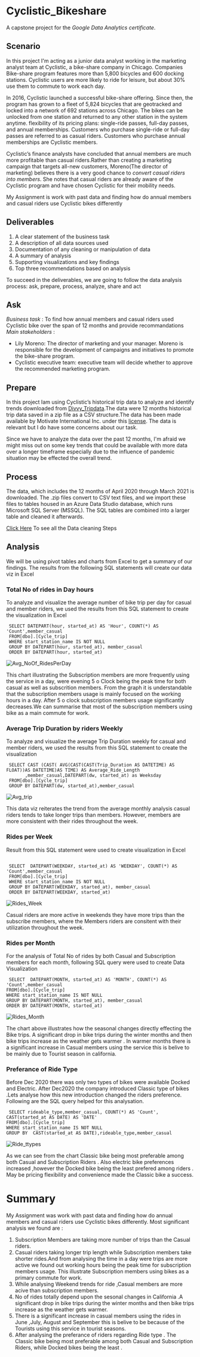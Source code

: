 # Cyclistic_Bikeshare
A capstone project for the *Google Data Analytics certificate*.
## Scenario
In this project I'm acting as a junior data analyst working in the marketing analyst team at Cyclistic, a bike-share company in Chicago. 
Companies Bike-share program features more than 5,800 bicycles and 600 docking stations. Cyclistic users are more likely to ride for leisure,
but about 30% use them to commute to work each day.

In 2016, Cyclistic launched a successful bike-share offering. Since then, the program has grown to a fleet of 5,824 bicycles that
are geotracked and locked into a network of 692 stations across Chicago. The bikes can be unlocked from one station and
returned to any other station in the system anytime. flexibility of its pricing plans: single-ride passes, full-day passes,
and annual memberships. Customers who purchase single-ride or full-day passes are referred to as casual riders. Customers
who purchase annual memberships are Cyclistic members.

Cyclistic’s finance analysts have concluded that annual members are much more profitable than casual riders.Rather than creating a marketing campaign that targets all-new customers, Moreno(The director of marketing) believes there is a very good chance to *convert casual riders into members*. She notes that casual riders are already aware of the Cyclistic program and have chosen Cyclistic for their mobility needs. 

My Assignment is work with past data and finding how do annual members and casual riders use Cyclistic bikes differently

## Deliverables
1. A clear statement of the business task
2. A description of all data sources used
3. Documentation of any cleaning or manipulation of data
4. A summary of analysis
5. Supporting visualizations and key findings
6. Top three recommendations based on analysis

To succeed in the deliverables, we are going to follow the data analysis process: ask, prepare, process, analyze, share and act

## Ask
*Business task* : To find how annual members and casual riders used Cyclistic bike over the span of 12 months and provide recommandations
*Main stakeholders* :
* Lily Moreno: The director of marketing and your manager. Moreno is responsible for the development of campaigns  and initiatives to promote the bike-share program.
* Cyclistic executive team: executive team will decide whether to approve the recommended marketing program.

## Prepare
In this project Iam using Cyclistic’s historical trip data to analyze and identify trends downloaded from [Divvy_Tripdata](https://divvy-tripdata.s3.amazonaws.com/index.html).The data were 12 months historical trip data saved in a zip file as a CSV structure.The data has been made available by
Motivate International Inc. under this [license](https://ride.divvybikes.com/data-license-agreement).
The data is relevant but I do have some concerns about our task.

Since we have to analyze the data over the past 12 months, I'm afraid we might miss out on some key trends that could be available with more data over a longer timeframe especially due to the influence of pandemic situation may be effected the overall trend.

## Process
The data, which includes the 12 months of April 2020 through March 2021 is downloaded. The .zip files convert to CSV text files, and we import these files to tables housed in an Azure Data Studio database, which runs Microsoft SQL Server (MSSQL). The SQL tables are combined into a larger table and cleaned it afterwards.

[Click Here](https://github.com/Shithul/Cyclistic_Bikeshare/blob/main/SQLQuery_Portfolio.sql) To see all the Data cleaning Steps

## Analysis
We will be using pivot tables and charts from Excel to get a summary of our findings. The results from the following SQL statements will create our data viz in Excel
### Total No of rides in Day hours
To analyze and visualize the average number of bike trip  per day for casual and member riders, we used the results from this SQL statement to create the visualization in Excel

```
 SELECT DATEPART(hour, started_at) AS 'Hour', COUNT(*) AS 'Count',member_casual
 FROM[dbo].[Cycle_trip]
 WHERE start_station_name IS NOT NULL
 GROUP BY DATEPART(hour, started_at), member_casual
 ORDER BY DATEPART(hour, started_at)
``` 
 ![Avg_NoOf_RidesPerDay](https://github.com/Shithul/Cyclistic_Bikeshare/blob/main/AVG_No_of_RidesPerDay.jpg)
 
This chart illustrating the Subscription members are more frequently using the service in a day, were evening 5 o Clock being the peak time for both casual as well as subscrition members. From the graph it is understandable that the subscription members usage is mainly focused on the working hours in a day. After 5 o clock subscription members usage significantly decreases.We can summarise that most of the subscription members using bike as a main commute for work. 

### Average Trip Duration by riders Weekly
To analyze and visualize the average Trip Duration weekly for casual and member riders, we used the results from this SQL statement to create the visualization 
```
 SELECT	CAST (CAST( AVG(CAST(CAST(Trip_Duration AS DATETIME) AS FLOAT))AS DATETIME)AS TIME) AS Average_Ride_Length
       ,member_casual,DATEPART(dw, started_at) as Weeksday
 FROM[dbo].[Cycle_trip]
 GROUP BY DATEPART(dw, started_at),member_casual
 ```
![Avg_trip](https://github.com/Shithul/Cyclistic_Bikeshare/blob/main/AVG_TripDuration_PerWeek.jpg)

This data viz reiterates the trend from the average monthly analysis casual riders tends to take longer trips than members. However, members are more consistent with their rides throughout the week.

### Rides per Week
Result from this SQL statement were used to create visualization in Excel
```

 SELECT  DATEPART(WEEKDAY, started_at) AS 'WEEKDAY', COUNT(*) AS 'Count',member_casual
 FROM[dbo].[Cycle_trip]
 WHERE start_station_name IS NOT NULL
 GROUP BY DATEPART(WEEKDAY, started_at), member_casual
 ORDER BY DATEPART(WEEKDAY, started_at)
 ```
 ![Rides_Week](https://github.com/Shithul/Cyclistic_Bikeshare/blob/main/RidePer_Week.jpg)
 
 Casual riders are more active in weekends they have more trips than the subscribe members, where the Members riders are consitent with their utilization throughout the week.
 
 ### Rides per Month
 For the analysis of Total No of rides by both Casual and Subscription members for each month, following SQL query were used to create Data Visualization
 ```
  SELECT  DATEPART(MONTH, started_at) AS 'MONTH', COUNT(*) AS 'Count',member_casual
 FROM[dbo].[Cycle_trip]
 WHERE start_station_name IS NOT NULL
 GROUP BY DATEPART(MONTH, started_at), member_casual
 ORDER BY DATEPART(MONTH, started_at)
 ```
 ![Rides_Month](https://github.com/Shithul/Cyclistic_Bikeshare/blob/main/RidesPer_Month.jpg)
 
The chart above illustrates how the seasonal changes directly effecting the Bike trips. A significant drop in bike trips during the winter months and then bike trips increase as the weather gets warmer . In warmer months there is a significant increase in Casual members using the service this is belive to be mainly due to Tourist season in california.
 
 ### Preferance of Ride Type
 Before Dec 2020 there was only two types of bikes were available Docked and Electric. After Dec2020 the company introduced Classic type of bikes .Lets analyse how this new introduction changed the riders preference. Following are the SQL query helped for this analysation.
 
 ```
  SELECT rideable_type,member_casual, COUNT(*) AS 'Count', CAST(started_at AS DATE) AS 'DATE'
 FROM[dbo].[Cycle_trip]
 WHERE start_station_name IS NOT NULL
 GROUP BY  CAST(started_at AS DATE),rideable_type,member_casual
 
 ````
 ![Ride_ttypes](https://github.com/Shithul/Cyclistic_Bikeshare/blob/main/Ride_Types.jpg)
 
 As we can see from the chart Classic bike being most preferable among both Casual and Subscription Riders . Also electric bike preferences increased ,however the Docked bike being the least prefered among riders . May be pricing flexibility and convenience made the Classic bike a success.
 
 # Summary
 My Assignment was work with past data and finding how do annual members and casual riders use Cyclistic bikes differently. Most significant analysis we found are :
 
 1. Subscription Members are taking more number of trips than the Casual riders.
 2. Casual riders taking longer trip length while Subscription members take shorter rides.And from analysing the time in a day were trips are more active we found out working hours being the peak time for subscription members usage. This illustrate Subscription members using bikes as a primary commute for work.
 3. While analysing Weekend trends for ride ,Casual members are more acive than subscription members.
 4. No of rides totally depend upon the sesonal changes in California .A significant drop in bike trips during the winter months and then bike trips increase as the weather gets warmer.
 5. There is a significant increase in casual members using the rides in June ,July, August and September this is belive to be because of the Tourists using this service in tourist seasons.
 6. After analysing the preferance of riders regarding Ride type . The Classic bike being most preferable among both Casual and Subscription Riders, while Docked bikes being the least .
